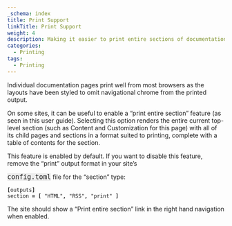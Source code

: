 ```yaml
---
_schema: index
title: Print Support
linkTitle: Print Support
weight: 4
description: Making it easier to print entire sections of documentation.
categories:
  - Printing
tags:
  - Printing
---
```

Individual documentation pages print well from most browsers as the layouts have been styled to omit navigational chrome from the printed output.

On some sites, it can be useful to enable a “print entire section” feature (as seen in this user guide). Selecting this option renders the entire current top-level section (such as Content and Customization for this page) with all of its child pages and sections in a format suited to printing, complete with a table of contents for the section.

This feature is enabled by default. If you want to disable this feature, remove the “print” output format in your site’s

<font face="Inconsolata, monospace, sans-serif"><span style="font-size: 15.3px; white-space: pre-wrap; background-color: rgb(238, 238, 238);">config.toml</span></font>&nbsp;file for the “section” type:

<div><div><div><pre><code class="language-toml"><strong>[</strong>outputs<strong>]</strong>
section <strong>=</strong> <strong>[</strong> "HTML"<strong>,</strong> "RSS"<strong>,</strong> "print" <strong>]</strong></code></pre></div></div></div>

The site should show a “Print entire section” link in the right hand navigation when enabled.<br>